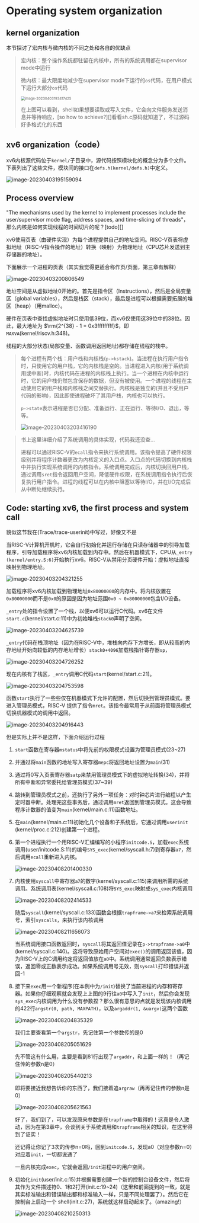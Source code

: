 # Operating system organization

## kernel organization

本节探讨了宏内核与微内核的不同之处和各自的优缺点

> 宏内核：整个操作系统都驻留在内核中，所有的系统调用都在supervisor mode中运行
>
> 微内核：最大限度地减少在supervisor mode下运行的`os`代码，在用户模式下运行大部分`os`代码
>
> <img src="https://picgo-picture-storage.oss-cn-guangzhou.aliyuncs.com/img/image-20230403193417425.png" alt="image-20230403193417425" style="zoom:67%;" />
>
> 在上图可以看到，shell如果想要读取或写入文件，它会向文件服务发送消息并等待响应，[so how to achieve?][]看看sh.c原码就知道了，不过源码好多格式化的东西

## xv6 organization（code）

xv6内核源代码位于`kernel/`子目录中，源代码按照模块化的概念分为多个文件。下表列出了这些文件，模块间的接口在`defs.h(kernel/defs.h)`中定义。

![image-20230403195159094](https://picgo-picture-storage.oss-cn-guangzhou.aliyuncs.com/img/image-20230403195159094.png)

## Process overview

"The mechanisms used by the kernel to implement processes include the user/supervisor mode flag, address spaces, and time-slicing of threads"，那么内核是如何实现线程的时间切片的呢？[todo][]

xv6使用页表（由硬件实现）为每个进程提供自己的地址空间。RISC-V页表将虚拟地址（RISC-V指令操作的地址）转换（映射）为物理地址（CPU芯片发送到主存储器的地址）。

下面展示一个进程的页表（其实我觉得更适合称作页/页面，第三章有解释）

![image-20230403200806549](https://picgo-picture-storage.oss-cn-guangzhou.aliyuncs.com/img/image-20230403200806549.png)

地址空间是从虚拟地址0开始的。首先是指令区（Instructions），然后是全局变量区（global variables），然后是栈区（stack），最后是进程可以根据需要拓展的堆区（heap）（用malloc）。

硬件在页表中查找虚拟地址时只使用低39位，而xv6仅使用这39位中的38位。因此，最大地址为 $\rm{2^{38} - 1 = 0x3fffffffff}$，即`MAXVA`(kernel/riscv.h:348)。

线程的大部分状态(局部变量、函数调用返回地址)都存储在线程的栈中。

> 每个进程有两个栈：用户栈和内核栈(`p->kstack`)。当进程在执行用户指令时，只使用它的用户栈，它的内核栈是空的。当进程进入内核(用于系统调用或中断)时，内核代码在进程的内核栈上执行。当一个进程在内核中运行时，它的用户栈仍然包含保存的数据，但没有被使用。一个进程的线程在主动使用它的用户栈和内核栈之间交替执行。内核栈是独立的(并且不受用户代码的影响)，因此即使进程破坏了其用户栈，内核也可以执行。
>
> `p->state`表示进程是否已分配、准备运行、正在运行、等待I/O、退出，等等。
>
> ![image-20230403203416190](https://picgo-picture-storage.oss-cn-guangzhou.aliyuncs.com/img/image-20230403203416190.png)

>书上这里详细介绍了系统调用的具体实现，代码我还没查...
>
>进程可以通过RISC-V的`ecall`指令来执行系统调用。该指令提高了硬件权限级别并将程序计数器更改为内核定义的入口点。入口点的代码切换到内核栈中并执行实现系统调用的内核指令。系统调用完成后，内核切换回用户栈，通过调用`sret`指令返回用户空间，降低硬件权限，在系统调用指令执行后恢复执行用户指令。进程的线程可以在内核中阻塞以等待I/O，并在I/O完成后从中断处继续执行。

## Code: starting xv6, the first process and system call

貌似这节我在(Trace/trace-userinit)中写过，好像又不是

当RISC-V计算机开机时，它会自行初始化并运行存储在只读存储器中的引导加载程序，引导加载程序将xv6内核加载到内存中。然后在机器模式下，CPU从`_entry (kernel/entry.S:6)`开始执行xv6。RISC-V从禁用分页硬件开始：虚拟地址直接映射到物理地址。

![image-20230403204321255](https://picgo-picture-storage.oss-cn-guangzhou.aliyuncs.com/img/image-20230403204321255.png)

加载程序将xv6内核加载到物理地址`0x80000000`的内存中。将内核放置在`0x80000000`而不是`0x0`的原因是因为地址范围`0x0 ~ 0x80000000`包含I/O设备。

`_entry`处的指令设置了一个栈，以便xv6可以运行C代码。xv6在文件`start.c`(kernel/start.c:11)中为初始堆栈`stack0`声明了空间。

![image-20230403204625739](https://picgo-picture-storage.oss-cn-guangzhou.aliyuncs.com/img/image-20230403204625739.png)

`_entry`代码在栈顶地址（因为在RISC-V中，堆栈向内存下方增长，即从较高的内存地址开始向较低的内存地址增长）`stack0+4096`加载栈指针寄存器`sp`，

![image-20230403204726252](https://picgo-picture-storage.oss-cn-guangzhou.aliyuncs.com/img/image-20230403204726252.png)

现在内核有了栈区，`_entry`调用C代码`start`(kernel/start.c:21)。

![image-20230403204753598](https://picgo-picture-storage.oss-cn-guangzhou.aliyuncs.com/img/image-20230403204753598.png)

函数`start`执行了一些些仅在机器模式下允许的配置，然后切换到管理员模式。要进入管理员模式，RISC-V 提供了指令`mret`。该指令最常用于从前面将管理员模式切换机器模式的调用中返回。

![image-20230403204916443](https://picgo-picture-storage.oss-cn-guangzhou.aliyuncs.com/img/image-20230403204916443.png)

但是实际上并不是这样，下面介绍运行过程

1. `start`函数在寄存器`mstatus`中将先前的权限模式设置为管理员模式(23~27)

2. 并通过将`main`函数的地址写入寄存器`mepc`将返回地址设置为`main`(31)

3. 通过将0写入页表寄存器`satp`来禁用管理员模式下的虚拟地址转换(34)，并将所有中断和异常委托给管理员模式(37~39)

4. 跳转到管理员模式之前，还执行了另外一项任务：对时钟芯片进行编程以产生定时器中断。处理完这些事务后，通过调用`mret`返回到管理员模式。这会导致程序计数器的值变为`main`(kernel/main.c:11)函数地址。

5. 在`main`(kernel/main.c:11)初始化几个设备和子系统后，它通过调用`userinit `(kernel/proc.c:212)创建第一个进程。

6. 第一个进程执行一个用RISC-V汇编编写的小程序`initcode.S`，加载`exec`系统调用(user/initcode.S:11)的编号`SYS_exec`(kernel/syscall.h:7)到寄存器`a7`，然后调用`ecall`重新进入内核。

   ![image-20230408201400330](https://picgo-picture-storage.oss-cn-guangzhou.aliyuncs.com/img/image-20230408201400330.png)

7. 内核使用`syscall`中寄存器`a7`的数字(kernel/syscall.c:115)来调用所需的系统调用。系统调用表(kernel/syscall.c:108)将`SYS_exec`映射成`sys_exec`内核调用

   ![image-20230408202414533](https://picgo-picture-storage.oss-cn-guangzhou.aliyuncs.com/img/image-20230408202414533.png)

   随后`syscall`(kernel/syscall.c:133)函数会根据`trapframe->a7`来检索系统调用号，索引`syscalls`，来执行该内核调用

   ![image-20230408211656073](https://picgo-picture-storage.oss-cn-guangzhou.aliyuncs.com/img/image-20230408211656073.png)

   当系统调用接口函数返回时，`syscall`将其返回值记录在`p->trapframe->a0`中(kernel/syscall.c:140)。这将导致原始用户空间对`exec()`的调用返回该值，因为RISC-V上的C调用约定将返回值放在`a0`中。系统调用通常返回负数表示错误，返回零或正数表示成功。如果系统调用号无效，则`syscall`打印错误并返回-1

8. 接下来`exec`用一个新程序(在本例中为`/init`)替换了当前进程的内存和寄存器。如果你仔细观察就会发现上上图的9行往`a0`中写入了`init`，然后你会发现`sys_exec`内核调用为什么没有参数捏？那么很有意思的点就是发现该内核调用的422行`argstr(0, path, MAXPATH)`，以及`argaddr(1, &uargv)`这两个函数

   ![image-20230408204835329](https://picgo-picture-storage.oss-cn-guangzhou.aliyuncs.com/img/image-20230408204835329.png)

   我们主要查看第一个`argstr`，先记住第一个参数传的是0

   ![image-20230408205051629](https://picgo-picture-storage.oss-cn-guangzhou.aliyuncs.com/img/image-20230408205051629.png)

   先不管这有什么用，主要是看到81行出现了`argaddr`，和上面一样的！（再记住传的参数n是0）

   ![image-20230408205440213](https://picgo-picture-storage.oss-cn-guangzhou.aliyuncs.com/img/image-20230408205440213.png)

   即将要接近我想告诉你的东西了，我们接着追`argraw`（再再记住传的参数n是0）

   ![image-20230408205621563](https://picgo-picture-storage.oss-cn-guangzhou.aliyuncs.com/img/image-20230408205621563.png)

   好了，我们到了，可以发现原来参数是在`trapframe`中取得的！这真是令人激动，因为在第3章中，会谈到关于系统调用和`trapframe`相关的知识，在这里得到了证实！

   还记得让你记了3次的传参n=0吗，回到`initcode.S`，发现a0（对应参数n=0）对应着`init`，一切都说通了

   一旦内核完成`exec`，它就会返回`/init`进程中的用户空间。

9. 初始化`init`(user/init.c:15)并根据需要创建一个新的控制台设备文件，然后将其作为文件描述符0、1和2打开(init.c:19~24)（这里和前面提到的一致，就是其实标准输出和错误输出都和标准输入一样，只是不同处理罢了）。然后它在控制台上启动一个 shell(init.c:27)，系统就这样启动起来了。（amazing!）

   ![image-20230408210250313](https://picgo-picture-storage.oss-cn-guangzhou.aliyuncs.com/img/image-20230408210250313.png)

